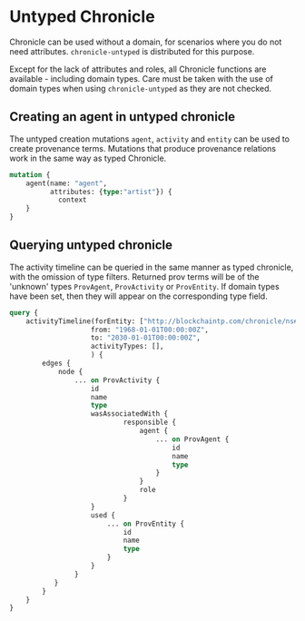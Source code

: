 # Untyped Chronicle

Chronicle can be used without a domain, for scenarios where you do not need attributes. `chronicle-untyped` is distributed for this purpose.

Except for the lack of attributes and roles, all Chronicle functions are available - including domain types. Care must be taken with the use of domain types when using `chronicle-untyped` as they are not checked.

## Creating an agent in untyped chronicle

The untyped creation mutations `agent`, `activity` and `entity` can be used to create provenance terms. Mutations that produce provenance relations work in the same way as typed Chronicle.

``` graphql
mutation {
    agent(name: "agent",
          attributes: {type:"artist"}) {
            context
    }
}

```

## Querying untyped chronicle

The activity timeline can be queried in the same manner as typed chronicle, with the omission of type filters. Returned prov terms will be of the 'unknown' types `ProvAgent`, `ProvActivity` or `ProvEntity`. If domain types have been set, then they will appear on the corresponding type field.


``` graphql
query {
    activityTimeline(forEntity: ["http://blockchaintp.com/chronicle/ns#entity:example"],
                    from: "1968-01-01T00:00:00Z",
                    to: "2030-01-01T00:00:00Z",
                    activityTypes: [],
                    ) {
        edges {
            node {
                ... on ProvActivity {
                    id
                    name
                    type
                    wasAssociatedWith {
                            responsible {
                                agent {
                                    ... on ProvAgent {
                                        id
                                        name
                                        type
                                    }
                                }
                                role
                            }
                    }
                    used {
                        ... on ProvEntity {
                            id
                            name
                            type
                        }
                    }
                }
           }
        }
    }
}

```
